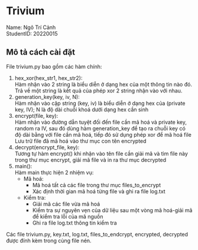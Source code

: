 # Trivium 

Name: Ngô Trí Cảnh   
StudentID: 20220015

## Mô tả cách cài đặt
File trivium.py bao gồm các hàm chính:
1. hex_xor(hex_str1, hex_str2):  
    Hàm nhận vào 2 string là biểu diễn ở dạng hex của một thông tin nào đó.
    Trả về một string là kết quả của phép xor 2 string nhận vào với nhau.
2. generation_key(key, iv, N):   
    Hàm nhận vào cặp string (key, iv) là biểu diễn ở dạng hex của (private key, IV); N là độ dài chuỗi khoá dưới dạng hex cần sinh
3. encrypt(file, key):   
    Hàm nhận vào đường dẫn tuyệt đối đến file cần mã hoá và private key, random ra IV, sau đó dùng hàm generation_key để tạo ra chuỗi key có độ dài bằng với file cần mã hoá, tiếp đó sử dụng phép xor để mã hoá file
    Lưu trữ file đã mã hoá vào thư mục con tên encrypted
4. decrypt(encrypt_file, key):   
    Tương tự hàm encrypt() khi nhận vào tên file cần giải mã và tìm file này trong thư mục encrypt, giải mã file và in ra thư mục decrypted
5. main():   
    Hàm main thực hiện 2 nhiệm vụ:
    + Mã hoá:   
        - Mã hoá tất cả các file trong thư mục files_to_encrypt
        - Xác định thời gian mã hoá từng file và ghi ra file log.txt
    + Kiểm tra:    
        - Giải mã các file vừa mã hoá 
        - Kiểm tra sự nguyên vẹn của dữ liệu sau một vòng mã hoá-giải mã để kiểm tra lỗi của mã nguồn
        - Ghi ra file log.txt thông tin kiểm tra 
        
        
Các file trivium.py, key.txt, log.txt, files_to_endcrypt, encrypted, decrypted được đính kèm trong cùng file nén. 
